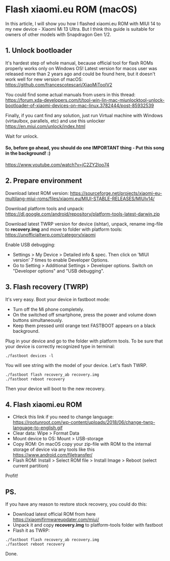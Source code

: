 # Flash xiaomi.eu ROM (macOS)

In this article, I will show you how I flashed xiaomi.eu ROM with MIUI 14 to my new device - Xiaomi Mi 13 Ultra. But I think this guide is suitable for owners of other models with Snapdragon Gen 1/2. 

## 1. Unlock bootloader

It's hardest step of whole manual, because official tool for flash ROMs properly works only on Windows OS! Latest version for macos user was released more than 2 years ago and could be found here, but it doesn't work well for new version of macOS:
https://github.com/francescotescari/XiaoMiToolV2

You could find some actual manuals from users in this thread: https://forum.xda-developers.com/t/tool-win-lin-mac-miunlocktool-unlock-bootloader-of-xiaomi-devices-on-mac-linux.3782444/post-85932539

Finally, if you cant find any solution, just run Virtual machine with Windows (virtaulbox, parallels, etc)  and use this unlocker https://en.miui.com/unlock/index.html

Wait for unlock.

#### So, before go ahead, you should do one IMPORTANT thing -  Put this song in the background! :)
https://www.youtube.com/watch?v=jC2ZY2loo74


## 2. Prepare environment

Download latest ROM version: https://sourceforge.net/projects/xiaomi-eu-multilang-miui-roms/files/xiaomi.eu/MIUI-STABLE-RELEASES/MIUIv14/

Download platform tools and unpack: https://dl.google.com/android/repository/platform-tools-latest-darwin.zip

Download latest TWRP version for device (ishtar), unpack, rename img-file to **recovery.img** and move to folder with platform tools: https://unofficialtwrp.com/category/xiaomi

Enable USB debugging: 
- Settings > My Device > Detailed info & spec. Then click on 'MIUI version' 7 times to enable Developer Options.
- Go to Setting > Additional Settings > Developer options. Switch on "Developer options" and "USB debugging".

## 3. Flash recovery (TWRP)

It's very easy. Boot your device in fastboot mode:
- Turn off the Mi phone completely.
- On the switched off smartphone, press the power and volume down buttons simultaneously.
- Keep them pressed until orange text FASTBOOT appears on a black background.

 Plug in your device and go to the folder with platform tools. To be sure that your device is correctly recognized type in terminal:
```
./fastboot devices -l
```

You will see string with the model of your device. Let's flash TWRP.

```
./fastboot flash recovery_ab recovery.img
./fastboot reboot recovery
```

Then your device will boot to the new recovery.

## 4. Flash xiaomi.eu ROM

- CHeck this link if you need to change language: https://rootunroot.com/wp-content/uploads/2018/06/change-twrp-language-to-english.gif
- Clear data: Wipe > Format Data
- Mount device to OS: Mount > USB-storage
- Copy ROM: On macOS copy your zip-file with ROM to the internal storage of device via any tools like this https://www.android.com/filetransfer/
- Flash ROM: Install > Select ROM file > Install Image > Reboot (select current partition)

Profit!

## PS.
If you have any reason to restore stock recovery, you could do this:
- Download latest official ROM from here https://xiaomifirmwareupdater.com/miui/
- Unpack it and copy **recovery.img** to platform-tools folder with fastboot
- Flash it as TWRP:
```
./fastboot flash recovery_ab recovery.img
./fastboot reboot recovery
```

Done.